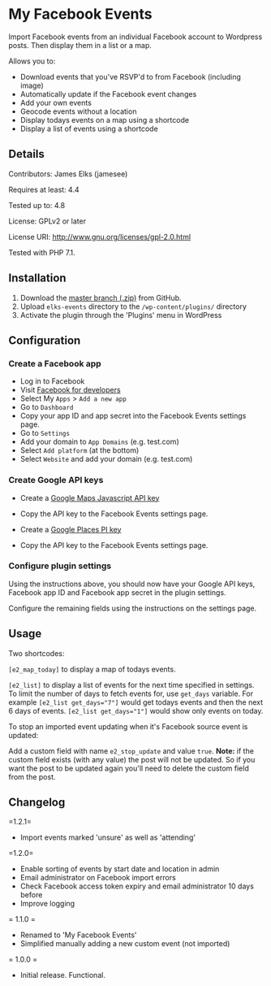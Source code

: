# My Facebook Events
Import Facebook events from an individual Facebook account to Wordpress posts. Then display them in a list or a map.

Allows you to:
- Download events that you've RSVP'd to from Facebook (including image)
- Automatically update if the Facebook event changes
- Add your own events
- Geocode events without a location
- Display todays events on a map using a shortcode
- Display a list of events using a shortcode


## Details

Contributors: James Elks (jamesee)

Requires at least: 4.4

Tested up to: 4.8

License: GPLv2 or later

License URI: http://www.gnu.org/licenses/gpl-2.0.html

Tested with PHP 7.1.


## Installation

1. Download the [master branch (.zip)](https://github.com/jameselks/my-facebook-events/archive/master.zip) from GitHub.
1. Upload `elks-events` directory to the `/wp-content/plugins/` directory
1. Activate the plugin through the 'Plugins' menu in WordPress

## Configuration

### Create a Facebook app

* Log in to Facebook
* Visit [Facebook for developers](https://developers.facebook.com/)
* Select My `Apps` > `Add a new app`
* Go to `Dashboard`
* Copy your app ID and app secret into the Facebook Events settings page.
* Go to `Settings`
* Add your domain to `App Domains` (e.g. test.com)
* Select `Add platform` (at the bottom)
* Select `Website` and add your domain (e.g. test.com)

### Create Google API keys

* Create a [Google Maps Javascript API key](https://developers.google.com/maps/documentation/javascript/get-api-key)
* Copy the API key to the Facebook Events settings page.

* Create a [Google Places PI key](https://developers.google.com/places/web-service/get-api-key#get_an_api_key)
* Copy the API key to the Facebook Events settings page.

### Configure plugin settings

Using the instructions above, you should now have your Google API keys, Facebook app ID and Facebook app secret in the plugin settings.

Configure the remaining fields using the instructions on the settings page.

## Usage

Two shortcodes:

`[e2_map_today]` to display a map of todays events.

`[e2_list]` to display a list of events for the next time specified in settings. To limit the number of days to fetch events for, use `get_days` variable. For example `[e2_list get_days="7"]` would get todays events and then the next 6 days of events. `[e2_list get_days="1"]` would show only events on today.

To stop an imported event updating when it's Facebook source event is updated:

Add a custom field with name `e2_stop_update` and value `true`. **Note:** if the custom field exists (with any value) the post will not be updated. So if you want the post to be updated again you'll need to delete the custom field from the post.

## Changelog

=1.2.1=
* Import events marked 'unsure' as well as 'attending'

=1.2.0=
* Enable sorting of events by start date and location in admin
* Email administrator on Facebook import errors
* Check Facebook access token expiry and email administrator 10 days before
* Improve logging

= 1.1.0 =
* Renamed to 'My Facebook Events'
* Simplified manually adding a new custom event (not imported)

= 1.0.0 =
* Initial release. Functional.

